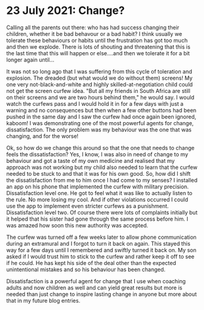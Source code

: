 # 23 July 2021: Change?

Calling all the parents out there: who has had success changing their children, whether it be bad behavour or a bad habit? 
I think usually we tolerate these behaviours or habits until the frustration has got too much and then we explode. There is lots of shouting 
and threatening that this is the last time that this will happen or else....and then we tolerate it for a bit longer again until...

It was not so long ago that I was suffering from this cycle of toleration and explosion. The dreaded (but what would we do without them) screens! 
My one very not-black-and-white and highly skilled-at-negotiation child could not get the screen curfew idea. "But all my friends in South Africa are still 
on their screens and we are two hours behind them," he would say. I would watch the curfews pass and I would hold it in for a few days with just a warning 
and no consequences but then when a few other buttons had been pushed in the same day and I saw the curfew had once again been ignored, kaboom!
I was demonstrating one of the most powerful agents for change, dissatisfaction. The only problem was my behaviour was the one that was changing, and for the worse!

Ok, so how do we change this around so that the one that needs to change feels the dissatisfaction?  Yes, I know, I was also in need of change to my behaviour
and got a taste of my own medicine and realised that my approach was not working but my child also needed to learn that the curfew needed to be stuck to and 
that it was for his own good. So, how did I shift the dissatisfaction from me to him once I had come to my senses? I installed an app on his phone that implemented
the curfew with military precision. Dissatisfaction level one. He got to feel what it was like to actually listen to the rule. No more losing my cool. And if other 
violations occurred I could use the app to implement even stricter curfews as a punishment. Dissatisfaction level two. Of course there were lots of complaints 
initially but it helped that his sister had gone through the same process before him. I was amazed how soon this new authority was accepted. 

The curfew was turned off a few weeks later to allow phone communication during an extramural and I forgot to turn it back on again. This stayed this way for a few 
days until I remembered and swiftly turned it back on. My son asked if I would trust him to stick to the curfew and rather keep it off to see if he could. He has kept 
his side of the deal other than the expected unintentional mistakes and so his behaviour has been changed.

Dissatisfaction is a powerful agent for change that I use when coaching adults and now children as well and can yield great results but more is needed than just 
change to inspire lasting change in anyone but more about that in my future blog entries.
